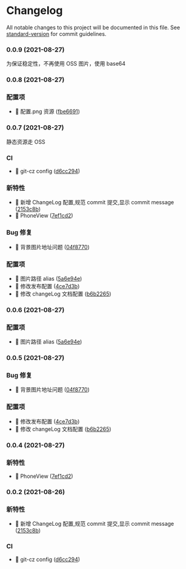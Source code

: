 # Changelog

All notable changes to this project will be documented in this file. See [standard-version](https://github.com/conventional-changelog/standard-version) for commit guidelines.

### 0.0.9 (2021-08-27)

为保证稳定性，不再使用 OSS 图片，使用 base64

### 0.0.8 (2021-08-27)

### 配置项

- 🤖 配置.png 资源 ([fbe6691](https://github.com/EasySimple/unity-ui/commit/fbe66915a84c6305ee026455e8e5ec54ef39115a))

### 0.0.7 (2021-08-27)

静态资源走 OSS

### CI

- 🎡 git-cz config ([d6cc294](https://github.com/EasySimple/unity-ui/commit/d6cc294232625af83376c4497d522e8261f02c2e))

### 新特性

- 🎸 新增 ChangeLog 配置,规范 commit 提交,显示 commit message ([2153c8b](https://github.com/EasySimple/unity-ui/commit/2153c8ba81ec021314a1e51f990ba53cd56e48e7))
- 🎸 PhoneView ([7ef1cd2](https://github.com/EasySimple/unity-ui/commit/7ef1cd267ebbec512be607dc7ddf83d9440fa55f))

### Bug 修复

- 🐛 背景图片地址问题 ([04f8770](https://github.com/EasySimple/unity-ui/commit/04f8770cdef2dd7d6d1f78b089dc6bdcc54aa752))

### 配置项

- 🤖 图片路径 alias ([5a6e94e](https://github.com/EasySimple/unity-ui/commit/5a6e94e7f9815057b58ef17b3961d89f69e8488f))
- 🤖 修改发布配置 ([4ce7d3b](https://github.com/EasySimple/unity-ui/commit/4ce7d3bacf63d5c55607509df6b8532f41f7edb7))
- 🤖 修改 changeLog 文档配置 ([b6b2265](https://github.com/EasySimple/unity-ui/commit/b6b226548e5f5e95df021ebdd75c5b2af00a42b4))

### 0.0.6 (2021-08-27)

### 配置项

- 🤖 图片路径 alias ([5a6e94e](https://github.com/EasySimple/unity-ui/commit/5a6e94e7f9815057b58ef17b3961d89f69e8488f))

### 0.0.5 (2021-08-27)

### Bug 修复

- 🐛 背景图片地址问题 ([04f8770](https://github.com/EasySimple/unity-ui/commit/04f8770cdef2dd7d6d1f78b089dc6bdcc54aa752))

### 配置项

- 🤖 修改发布配置 ([4ce7d3b](https://github.com/EasySimple/unity-ui/commit/4ce7d3bacf63d5c55607509df6b8532f41f7edb7))
- 🤖 修改 changeLog 文档配置 ([b6b2265](https://github.com/EasySimple/unity-ui/commit/b6b226548e5f5e95df021ebdd75c5b2af00a42b4))

### 0.0.4 (2021-08-27)

### 新特性

- 🎸 PhoneView ([7ef1cd2](https://github.com/EasySimple/unity-ui/commit/7ef1cd267ebbec512be607dc7ddf83d9440fa55f))

### 0.0.2 (2021-08-26)

### 新特性

- 🎸 新增 ChangeLog 配置,规范 commit 提交,显示 commit message ([2153c8b](https://github.com/EasySimple/unity-ui/commit/2153c8ba81ec021314a1e51f990ba53cd56e48e7))

### CI

- 🎡 git-cz config ([d6cc294](https://github.com/EasySimple/unity-ui/commit/d6cc294232625af83376c4497d522e8261f02c2e))
